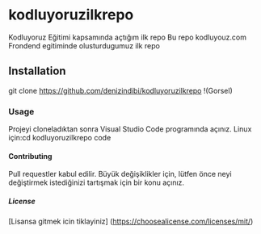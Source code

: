 # kodluyoruzilkrepo
Kodluyoruz Eğitimi kapsamında açtığım ilk repo
Bu repo kodluyouz.com Frondend egitiminde olusturdugumuz ilk repo
## Installation
git clone https://github.com/denizindibi/kodluyoruzilkrepo
!(Gorsel)
### Usage
Projeyi cloneladıktan sonra Visual Studio Code programında açınız.
Linux için:cd kodluyoruzilkrepo code
#### Contributing
Pull requestler kabul edilir. Büyük değişiklikler için, lütfen önce neyi değiştirmek istediğinizi tartışmak için bir konu açınız.
##### License
[Lisansa gitmek icin tiklayiniz] (https://choosealicense.com/licenses/mit/)

